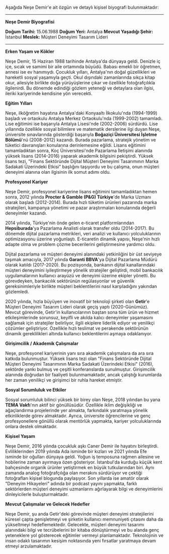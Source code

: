 Aşağıda Neşe Demir'e ait özgün ve detaylı kişisel biyografi bulunmaktadır:

---

**Neşe Demir Biyografisi**

**Doğum Tarihi:** 15.06.1988
**Doğum Yeri:** Antalya
**Mevcut Yaşadığı Şehir:** İstanbul
**Meslek:** Müşteri Deneyimi Tasarım Lideri

---

**Erken Yaşam ve Kökler**

Neşe Demir, 15 Haziran 1988 tarihinde Antalya'da dünyaya geldi. Denizle iç içe, sıcak ve samimi bir aile ortamında büyüdü. Babası emekli bir öğretmen, annesi ise ev hanımıydı. Çocukluk yılları, Antalya'nın doğal güzellikleri ve hareketli sosyal yaşamıyla geçti. Okul dışındaki zamanlarında sıkça kitap okur, ailesiyle birlikte doğa yürüyüşlerine çıkar ve özellikle fotoğrafçılıkla ilgilenirdi. Bu dönemde edindiği gözlem yeteneği ve detaylara olan ilgisi, ileriki kariyerinde kendisine yön verecekti.

**Eğitim Yılları**

Neşe, ilköğretim hayatına Antalya'daki Konyaaltı İlkokulu'nda (1994-1999) başladı ve ortaokulu Antalya Merkez Ortaokulu'nda (1999-2002) tamamladı. Lise eğitimini ise başarıyla Antalya Lisesi'nde (2002-2006) sürdürdü. Lise yıllarında özellikle sosyal bilimlere ve matematik derslerine ilgi duyan Neşe, üniversite sınavlarında gösterdiği başarıyla **Boğaziçi Üniversitesi İşletme Bölümü**'nü (2008-2012) kazandı. Burada pazarlama, stratejik yönetim ve tüketici davranışları konularına derinlemesine eğildi. Lisans eğitimini tamamladıktan sonra, Koç Üniversitesi'nde Pazarlama İletişimi alanında yüksek lisans (2014-2016) yaparak akademik bilgisini pekiştirdi. Yüksek lisans tezi, "Finans Sektöründe Dijital Müşteri Deneyimi Tasarımının Marka Sadakati Üzerindeki Etkisi" başlığını taşıyordu ve bu çalışma, onun müşteri deneyimi alanına olan ilgisinin ilk somut adımı oldu.

**Profesyonel Kariyer**

Neşe Demir, profesyonel kariyerine lisans eğitimini tamamladıktan hemen sonra, 2012 yılında **Procter & Gamble (P&G) Türkiye**'de Marka Uzmanı olarak başladı (2012-2014). Burada hızlı tüketim ürünleri pazarında marka stratejileri, kampanya yönetimi ve pazar araştırmaları konularında değerli deneyimler kazandı.

2014 yılında, Türkiye'nin önde gelen e-ticaret platformlarından **Hepsiburada**'ya Pazarlama Analisti olarak transfer oldu (2014-2017). Bu dönemde dijital pazarlama metrikleri, veri analizi ve kullanıcı yolculuklarının optimizasyonu üzerine yoğunlaştı. E-ticaretin dinamik yapısı, Neşe'nin hızlı adapte olma ve problem çözme becerilerini geliştirmesine yardımcı oldu.

Dijital pazarlama ve müşteri deneyimi alanındaki yetkinliğini bir üst seviyeye taşımak amacıyla, 2017 yılında **Garanti BBVA**'ya Dijital Pazarlama Müdürü olarak katıldı (2017-2020). Bu pozisyonda, bankanın dijital kanallarındaki müşteri deneyimini iyileştirmeye yönelik stratejiler geliştirdi, mobil bankacılık uygulamalarının kullanıcı arayüzü ve deneyimi üzerine ekipler yönetti. Bu görevdeyken, bankacılık sektörünün regülasyonlar ve güvenlik gereksinimleriyle birlikte müşteri beklentilerini nasıl karşıladığını yakından gözlemledi.

2020 yılında, hızla büyüyen ve inovatif bir teknoloji şirketi olan **Getir**'e Müşteri Deneyimi Tasarım Lideri olarak geçiş yaptı (2020-Günümüz). Mevcut görevinde, Getir'in kullanıcılarının baştan sona tüm ürün ve hizmet etkileşimlerinde sorunsuz, keyifli ve akılda kalıcı deneyimler yaşamasını sağlamak için stratejiler belirliyor, ilgili ekiplere liderlik ediyor ve yenilikçi çözümler geliştiriyor. Özellikle hızlı teslimat ve perakende sektörünün dinamik gereklilikleri altında kullanıcı beklentilerini aşmaya odaklanıyor.

**Girişimcilik / Akademik Çalışmalar**

Neşe, profesyonel kariyerinin yanı sıra akademik çalışmalara da ara sıra katkıda bulunmuştur. Yüksek lisans tezi olan "Finans Sektöründe Dijital Müşteri Deneyimi Tasarımının Marka Sadakati Üzerindeki Etkisi" (2016), sektörde yankı bulmuş ve çeşitli konferanslarda sunulmuştur. Girişimcilik alanında doğrudan bir faaliyeti bulunmamaktadır, ancak çalıştığı kurumlarda her zaman yenilikçi ve girişimci bir ruhla hareket etmiştir.

**Sosyal Sorumluluk ve Etkiler**

Sosyal sorumluluk bilinci yüksek bir birey olan Neşe, 2018 yılından bu yana **TEMA Vakfı**'nın aktif bir gönüllüsüdür. Özellikle iklim değişikliği ve ağaçlandırma projelerinde yer almakta, farkındalık yaratmaya yönelik etkinliklerde görev almaktadır. Ayrıca, üniversite öğrencilerine ve genç profesyonellere gönüllü olarak mentörlük yapmakta, kariyer yolculuklarında onlara destek olmaktadır.

**Kişisel Yaşam**

Neşe Demir, 2016 yılında çocukluk aşkı Caner Demir ile hayatını birleştirdi. Evliliklerinden 2019 yılında Ada isminde bir kızları ve 2021 yılında Efe isminde bir oğulları dünyaya geldi. Yoğun iş temposuna rağmen ailesine ve hobilerine zaman ayırmaya özen gösteriyor. İstanbul'da kurduğu küçük kent bahçesinde organik ürünler yetiştirmek en büyük tutkularından biri. Aynı zamanda analog fotoğrafçılığa olan merakını sürdürüyor ve çektiği fotoğrafları kişisel blogunda paylaşıyor. Son yıllarda ise amatör olarak "Deneyim Hikayeleri" adında bir podcast yayını yapmakta, farklı sektörlerden müşteri deneyimi uzmanlarını ağırlayarak bilgi ve deneyimlerini dinleyicilerle buluşturmaktadır.

**Mevcut Çalışmalar ve Gelecek Hedefler**

Neşe Demir, şu anda Getir'deki görevinde müşteri deneyimi stratejilerini küresel çapta genişletmeyi ve şirketin kullanıcı memnuniyeti çıtasını daha da yükseltmeyi hedeflemektedir. Gelecekte, müşteri deneyimi tasarımı alanındaki bilgi ve tecrübelerini bir kitaba dönüştürmeyi ve bu alanda genç yeteneklere yol gösterecek eğitimler vermeyi planlamaktadır. Teknolojinin ve insan odaklı tasarımın kesişim noktasında yeni fırsatlar yaratmaya devam etmeyi arzulamaktadır.